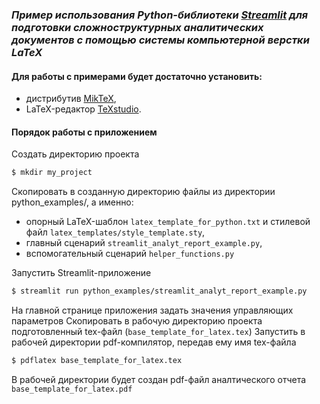 ### _Пример использования Python-библиотеки [Streamlit] для подготовки сложноструктурных аналитических документов с помощью системы компьютерной верстки LaTeX_

#### Для работы с примерами будет достаточно установить:
* дистрибутив [MikTeX],
* LaTeX-редактор [TeXstudio].

#### Порядок работы с приложением
Создать директорию проекта
```bash
$ mkdir my_project
```
Скопировать в созданную директорию файлы из директории python_examples/, а именно:
* опорный LaTeX-шаблон `latex_template_for_python.txt` и стилевой файл `latex_templates/style_template.sty`,
* главный сценарий `streamlit_analyt_report_example.py`,
* вспомогательный сценарий `helper_functions.py`

Запустить Streamlit-приложение
```bash
$ streamlit run python_examples/streamlit_analyt_report_example.py
```
На главной странице приложения задать значения управляющих параметров
Скопировать в рабочую директорию проекта подготовленный tex-файл (`base_template_for_latex.tex`)
Запустить в рабочей директории pdf-компилятор, передав ему имя tex-файла
```bash
$ pdflatex base_template_for_latex.tex
```
В рабочей директории будет создан pdf-файл аналтического отчета `base_template_for_latex.pdf`

[MikTeX]: <https://miktex.org/download>
[TeXstudio]: <https://www.texstudio.org/>
[Streamlit]: <https://streamlit.io/>
